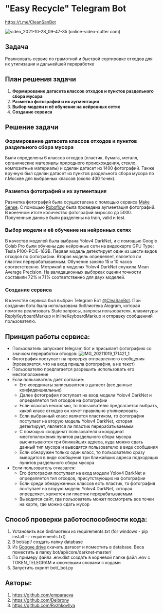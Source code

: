 # "Easy Recycle" Telegram Bot

https://t.me/CleanSanBot

![video_2021-10-28_09-47-35 (online-video-cutter com)](https://user-images.githubusercontent.com/88197584/139203581-8459bed5-8be6-47a2-ac12-d8cc23ae9fac.gif)

## Задача

Реализовать сервис по грамотной и быстрой сортировке отходов для их утилизации и дальнейшей переработке

## План решения задачи

1) **Формирование датасета классов отходов и пунктов раздельного сбора мусора**
2) **Разметка фотографий и их аугментация**
3) **Выбор модели и её обучение на нейронных сетях**
4) **Создание сервиса**

## Решение задачи

### Формирование датасета классов отходов и пунктов раздельного сбора мусора
Были определены 6 классов отходов (пластик, бумага, металл, органические материалы природного происхождения, стекло, композитные материалы) и сделан датасет из 1400 фотографий. Также вручную был сделан датасет из пунктов раздельного сбора мусора по г.Москве для выбранных классов (около 400 точек).
### Разметка фотографий и их аугментация
Разметка фотографий была осуществлена с помощью сервиса [Make Sense](https://www.makesense.ai/). С помощью [Roboflow](https://roboflow.com/) была проведена аугментация фотографий. В конечном итоге количество фотографий выросло до 5000. Полученные данные были разделены на train, valid и test.
### Выбор модели и её обучение на нейронных сетях
В качестве моделей была выбрана Yolov4 DarkNet, и с помощью Google Colab Pro были обучены две нейронные сети на видеокарте GPU Type: Tesla P100-PCIE-16GB. Первая модель детектирует один из шести видов отходов по фотографии. Вторая модель определяет, является ли пластик перерабатываемым. Обучение заняло 15 и 10 часов соответственно. Метрикой в моделях Yolov4 DarkNet служила Mean Average Precision. На валидационных выборках оценки точности составили 72% и 71% соответственно для двух моделей.
### Создание сервиса
В качестве сервиса был выбран Telegram Бот [@CleaSanBot](https://t.me/CleanSanBot). При создании бота была использована библиотека Аiogram, которая помогла реализовать State запросы, запросы пользователя, клавиатуры ReplyKeyboardMarkup и InlineKeyboardMarkup и отправку сообщениий пользователю.
## Принцип работы сервиса:
- Пользователь запускает telegram бот и присылает фотографию со значком переработки отходов:
![IMG_20211019_171421_1](https://user-images.githubusercontent.com/88563421/139556482-769861c5-6133-4c48-9589-b42b601fcded.jpg)
- Фотография поступает на проверку отправленного сообщения (проверяется, что на вход пришла фотография, а не текст)
- Пользователю предлагается разрешить использовать его местоположение
- Если пользователь даёт согласие:
  - Eго координаты записываются в датасет (все данные конфиденциальные)
  - Далее фотография поступает на вход модели Yolov4 DarkNet и определяется тип отходов на фотографии
  - Если классов несколько, то пользователю предлагается выбрать, какой класс отходов он хочет правильно утилизировать
  - Если выбранный класс является пластиком, то фотография поступает на вторую модель Yolov4 DarkNet, которая детектирует, является ли пластик перерабатываемым
  - С помощью координат пользователя и координат местоположения пунктов раздельного сбора мусора высчитываются три ближайших адреса, куда можно сдать данный тип мусора и выводятся пользователю в виде сообщения
  - Если обнаружен только один класс, то пользователю сразу выводится в виде сообщения три ближайших адреса подходящих пунктов раздельного сбора мусора
- Если пользователь отказался:
  - Его фотография поступает на вход модели Yolov4 DarkNet и определяется тип отходов, присутствующих на фотографии
  - Если среди обнаруженных классов есть пластик, то фотография поступает на вторую модель Yolov4 DarkNet, которая определяет, является ли пластик перерабатываемым
  - Выводится сайт, где пользователь может посмотреть все точки на карте, где можно сдать мусор
## Способ проверки работоспособности кода:
1) Установить все библиотеки из requirements.txt (for windows - pip install - r requirements.txt)
2) В bot/api/ создать папку database
3) Из [Googve drive](https://drive.google.com/drive/folders/1_K7dKHxCFKUMlBCmlu7Rq7LuF9AnW5LM?usp=sharing) скачать датасет и поместить в database. Веса поместить в папку bot/api/core/darknet-master/
4) По примеру файла .env.dist создать в корневой папке файл .env с TOKEN_TELEGRAM и ключевыми словами с кодами
5) Запустить скрипт bot/_bot.py
## Авторы:
1) https://github.com/emparaeva
2) https://github.com/Deibrony
3) https://github.com/RyzhkovIlya
